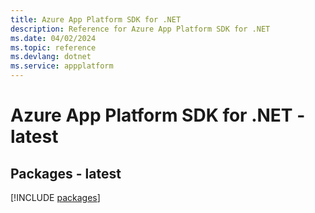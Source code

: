 ```yaml
---
title: Azure App Platform SDK for .NET
description: Reference for Azure App Platform SDK for .NET
ms.date: 04/02/2024
ms.topic: reference
ms.devlang: dotnet
ms.service: appplatform
---
```

# Azure App Platform SDK for .NET - latest
## Packages - latest
[!INCLUDE [packages](app-platform-index.md)]